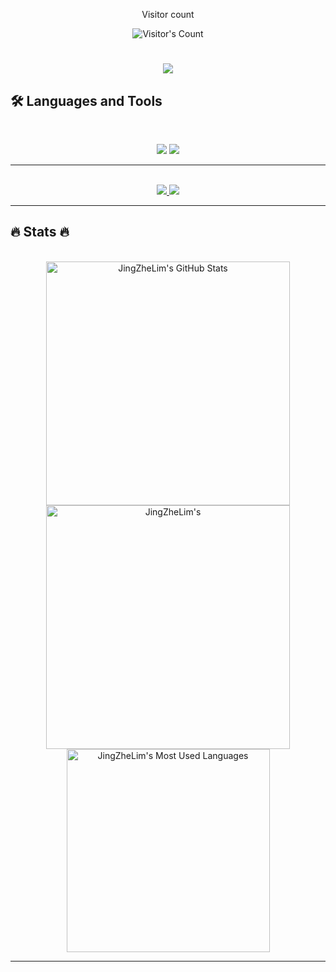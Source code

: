 <!--
**JingZheLim/JingZheLim** is a ✨ _special_ ✨ repository because its `README.md` (this file) appears on your GitHub profile.

Here are some ideas to get you started:

- 🔭 I’m currently working on ...
- 🌱 I’m currently learning ...
- 👯 I’m looking to collaborate on ...
- 🤔 I’m looking for help with ...
- 💬 Ask me about ...
- 📫 How to reach me: ...
- 😄 Pronouns: ...
- ⚡ Fun fact: ...

-->

<div align="center"> 
  <p>Visitor count</p>
  <img src="https://profile-counter.glitch.me/{USERNAME}/count.svg" alt="Visitor's Count" />
</div>


<h1 align="center">
    <img src="https://readme-typing-svg.herokuapp.com/?font=Inter&size=48&center=true&vCenter=true&width=500&height=70&color=4493F8&duration=4000&lines=Hi+There!+👋;+I'm+Jing+Zhe+Lim!;" />
</h1>

<!--
### A full-stack software engineer passionate about building beautiful, functional, and user-centric web applications.
-->


## 🛠️ Languages and Tools

<br>

<p align="center">
  <img src="https://skillicons.dev/icons?i=cpp,c,py"/>
  <img src="https://skillicons.dev/icons?i=html,css,js,vue,nodejs,npm,git,sqlite,figma,pytorch"/>
</p>

<hr>

<br>
<div align="center">
  <a href="zhelucas2@gmail.com">
    <img src="https://img.shields.io/badge/Gmail-333333?style=for-the-badge&logo=gmail&logoColor=red" />
  </a>
  <a href="https://www.linkedin.com/in/jing-zhe-lim-70676b287" target="_blank">
    <img src="https://img.shields.io/badge/LinkedIn-0077B5?style=for-the-badge&logo=linkedin&logoColor=white" target="_blank" />
  </a>
</div>

<hr>

## 🔥 Stats 🔥
<br>

<div align=center>
  <img width=390 src="https://github-readme-stats.vercel.app/api?username=JingZheLim&theme=transparent&count_private=true&show_icons=true&rank_icon=github&locale=en" alt="JingZheLim's GitHub Stats" />
  <img width=390 src="https://github-readme-streak-stats.herokuapp.com/?user=JingZheLim&theme=transparent&count_private=true&border_radius=10&locale=en" alt="JingZheLim's" />
  <img width=325 src="https://github-readme-stats.vercel.app/api/top-langs?username=JingZheLim&theme=transparent&layout=donut&hide=css&langs_count=8&border_radius=10&show_icons=true&locale=en" alt="JingZheLim's Most Used Languages" />
</div>

<hr>

